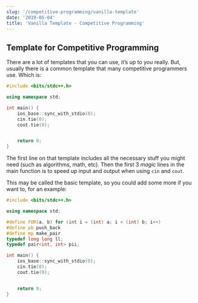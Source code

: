 ```yaml
---
slug: '/competitive-programming/vanilla-template'
date: '2019-05-04'
title: 'Vanilla Template - Competitive Programming'
---
```




## Template for Competitive Programming

There are a lot of templates that you can use, it’s up to you really. But, usually there is a common template that many competitive programmers use.
Which is:

```c++
#include <bits/stdc++.h>

using namespace std;

int main() {
    ios_base::sync_with_stdio(0);
    cin.tie(0);
    cout.tie(0);


    return 0;
}
```

The first line on that template includes all the necessary stuff you might need (such as algorithms, math, etc). Then the first 3 *magic* lines in the main function is to speed up input and output when using `cin` and `cout`.

This may be called the basic template, so you could add some more if you want to, for an example:

```c++
#include <bits/stdc++.h>

using namespace std;

#define FOR(a, b) for (int i = (int) a; i < (int) b; i++)
#define pb push_back
#define mp make_pair
typedef long long ll;
typedef pair<int, int> pii;

int main() {
    ios_base::sync_with_stdio(0);
    cin.tie(0);
    cout.tie(0);


    return 0;
}
```
